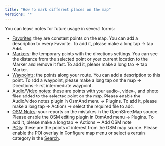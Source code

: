 ```yaml
---
title: "How to mark different places on the map"
versions: '*'
---
```


You can leave notes for future usage in several forms:

-   [Favorites](https://osmand.net/features/favourites): they are
    constant points on the map. You can add a description to every
    Favorite. To add it, please make a long tap -> tap Add.
-   [Markers](https://osmand.net/features/map-markers): the temporary
    points with the directions settings. You can see the distance from
    the selected point or your current location to the Marker and remove
    it fast. To add it, please make a long tap -> tap Marker.
-   [Waypoints](https://osmand.net/features/map-markers#markers_favorites_A):
    the points along your route. You can add a description to this
    point. To add a waypoint, please make a long tap on the map ->
    Directions -> rst intermediate waypoint.
-   [Audio/Video
    notes](https://osmand.net/features/audio-video-notes-plugin): these
    are points with your audio-, video-, and photo files added to the
    selected point on the map. Please enable the Audio/video notes
    plugin in OsmAnd menu -> Plugins. To add it, please make a long tap
    -> Actions -> select the required file to add.
-   [OSM Notes](https://www.facebook.com/watch/?v=673312246195291): your
    reports on the mistakes in the OpenStreetMap source. Please enable
    the OSM editing plugin in OsmAnd menu -> Plugins. To add it, please
    make a long tap -> Actions -> Add OSM note.
-   [POIs](https://osmand.net/features/find-something-on-map#Find_Points_of_Interest_A):
    these are the points of interest from the OSM map source. Please
    enable the POI overlay in Configure map menu or select a certain
    category in the
    [Search](https://osmand.net/features/find-something-on-map#Find_Points_of_Interest_A).
